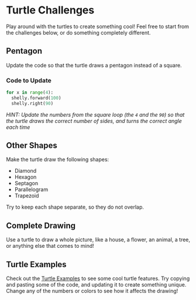 # Turtle Challenges
Play around with the turtles to create something cool! Feel free to start from the challenges below, or do something completely different.

## Pentagon
Update the code so that the turtle draws a pentagon instead of a square.

### Code to Update
```python
for x in range(4):
  shelly.forward(100)
  shelly.right(90)
```

_HINT: Update the numbers from the square loop (the `4` and the `90`) so that the turtle draws the correct number of sides, and turns the correct angle each time_

## Other Shapes
Make the turtle draw the following shapes:
- Diamond
- Hexagon
- Septagon
- Parallelogram
- Trapezoid

Try to keep each shape separate, so they do not overlap.

## Complete Drawing
Use a turtle to draw a whole picture, like a house, a flower, an animal, a tree, or anything else that comes to mind!

## Turtle Examples
Check out the [Turtle Examples](TurtleExamples.md) to see some cool turtle features. Try copying and pasting some of the code, and updating it to create something unique. Change any of the numbers or colors to see how it affects the drawing!
